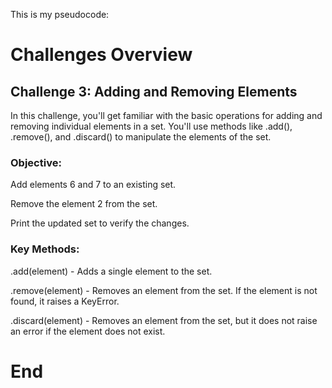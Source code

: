 This is my pseudocode:

# Challenges Overview
## Challenge 3: Adding and Removing Elements
In this challenge, you'll get familiar with the basic operations for adding and removing individual elements in a set. You'll use methods like .add(), .remove(), and .discard() to manipulate the elements of the set.

### Objective:
Add elements 6 and 7 to an existing set.

Remove the element 2 from the set.

Print the updated set to verify the changes.

### Key Methods:
.add(element) - Adds a single element to the set.

.remove(element) - Removes an element from the set. If the element is not found, it raises a KeyError.

.discard(element) - Removes an element from the set, but it does not raise an error if the element does not exist.

# End